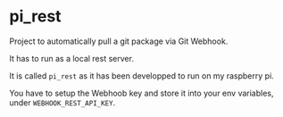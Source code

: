 # pi_rest

Project to automatically pull a git package via Git Webhook.

It has to run as a local rest server.

It is called `pi_rest` as it has been developped to run on my raspberry pi.

You have to setup the Webhoob key and store it into your env variables, under `WEBHOOK_REST_API_KEY`.
